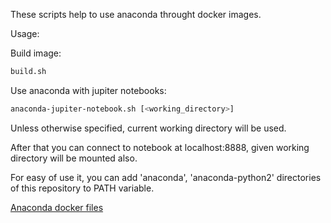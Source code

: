 These scripts help to use anaconda throught docker images.

Usage:  

Build image:  
```bash
build.sh
```

Use anaconda with jupiter notebooks:  
```bash
anaconda-jupiter-notebook.sh [<working_directory>]
```
Unless otherwise specified, current working directory will be used.

After that you can connect to notebook at localhost:8888, given working directory will be mounted also.

For easy of use it, you can add 'anaconda', 'anaconda-python2' directories of this repository to PATH variable.

[Anaconda docker files](https://github.com/ContinuumIO/docker-images)
